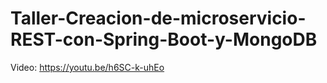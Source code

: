 # Taller-Creacion-de-microservicio-REST-con-Spring-Boot-y-MongoDB
Video: https://youtu.be/h6SC-k-uhEo